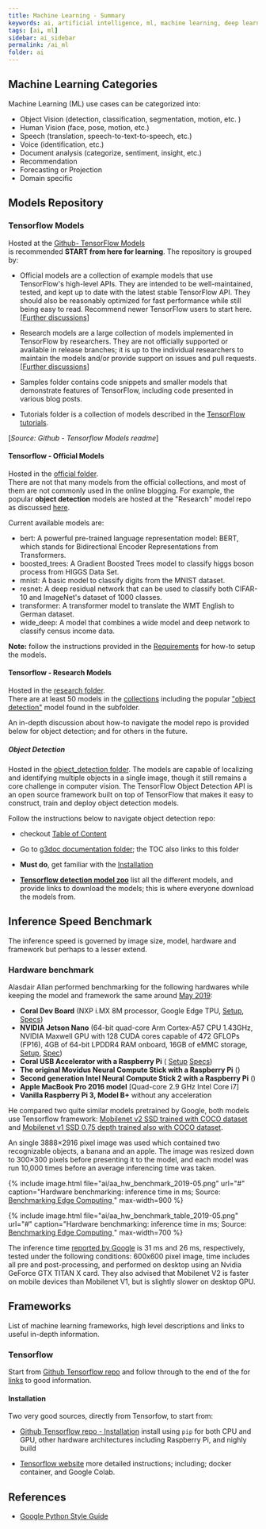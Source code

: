 ```yaml
---
title: Machine Learning - Summary
keywords: ai, artificial intelligence, ml, machine learning, deep learning, models
tags: [ai, ml]
sidebar: ai_sidebar
permalink: /ai_ml
folder: ai
---
```


## Machine Learning Categories

Machine Learning (ML) use cases can be categorized into:
- Object Vision (detection, classification, segmentation, motion, etc. )
- Human Vision (face, pose, motion, etc.) 
- Speech (translation, speech-to-text-to-speech, etc.)
- Voice (identification, etc.)
- Document analysis (categorize, sentiment, insight, etc.)
- Recommendation
- Forecasting or Projection
- Domain specific

## Models Repository

### Tensorflow Models

Hosted at the [Github- TensorFlow Models](https://github.com/tensorflow/models)  
is recommended **START from here for learning**. The repository is grouped by: 
- Official models are a collection of example models that use TensorFlow's 
  high-level APIs. They are intended to be well-maintained, tested, and kept 
  up to date with the latest stable TensorFlow API. They should also be 
  reasonably optimized for fast performance while still being easy to read. 
  Recommend newer TensorFlow users to start here. 
  [[Further discussions](#tensorflow---official-models)]

- Research models are a large collection of models implemented in TensorFlow 
  by researchers. They are not officially supported or available in release 
  branches; it is up to the individual researchers to maintain the models 
  and/or provide support on issues and pull requests.
  [[Further discussions](#tensorflow---research-models)]

- Samples folder contains code snippets and smaller models that demonstrate 
  features of TensorFlow, including code presented in various blog posts.

- Tutorials folder is a collection of models described in the 
  [TensorFlow tutorials](https://www.tensorflow.org/tutorials/).
  
[*Source: Github - Tensorflow Models readme*]
  
#### Tensorflow - Official Models

Hosted in the [official folder](https://github.com/tensorflow/models/tree/master/official).  
There are not that many models from the official collections, and most of them
are not commonly used in the online blogging. For example, the popular 
**object detection** models are hosted at the "Research" model repo as 
discussed [here](#tensorflow---research-models).

Current available models are:
- bert: A powerful pre-trained language representation model: BERT, which 
  stands for Bidirectional Encoder Representations from Transformers.
- boosted_trees: A Gradient Boosted Trees model to classify higgs boson process 
  from HIGGS Data Set.
- mnist: A basic model to classify digits from the MNIST dataset.
- resnet: A deep residual network that can be used to classify both CIFAR-10 
  and ImageNet's dataset of 1000 classes.
- transformer: A transformer model to translate the WMT English to German 
  dataset.
- wide_deep: A model that combines a wide model and deep network to classify 
  census income data.

<div class="alert alert-success" role="alert">
  <i class="fa fa-check-square-o"></i> 
  <b>Note:</b>
  follow the instructions provided in the 
  <a href="https://github.com/tensorflow/models/tree/master/official#requirements">Requirements</a>
  for how-to setup the models.
</div>

#### Tensorflow - Research Models

Hosted in the [research folder](https://github.com/tensorflow/models/tree/master/research).  
There are at least 50 models in the 
[collections](https://github.com/tensorflow/models/tree/master/research#models) 
including the popular 
["object detection"](https://github.com/tensorflow/models/tree/master/research/object_detection) 
model found in the subfolder. 
  
An in-depth discussion about how-to navigate the model repo is provided below
for object detection; and for others in the future.

##### Object Detection

Hosted in the 
[object_detection folder](https://github.com/tensorflow/models/tree/master/research/object_detection).
The models are capable of localizing and identifying multiple objects in a 
single image, though it still remains a core challenge in computer vision. 
The TensorFlow Object Detection API is an open source framework built on top 
of TensorFlow that makes it easy to construct, train and deploy object 
detection models.
  
Follow the instructions below to navigate object detection repo:

- checkout [Table of Content](https://github.com/tensorflow/models/tree/master/research/object_detection#table-of-contents)

- Go to [g3doc documentation folder](https://github.com/tensorflow/models/tree/master/research/object_detection/g3doc);
  the TOC also links to this folder 
  
- **Must do**, get familiar with the [Installation](https://github.com/tensorflow/models/blob/master/research/object_detection/g3doc/installation.md)

- **[Tensorflow detection model zoo](https://github.com/tensorflow/models/blob/master/research/object_detection/g3doc/detection_model_zoo.md)** 
  list all the different models, and provide links to download the models;
  this is where everyone download the models from.


## Inference Speed Benchmark

The inference speed is governed by image size, model, hardware and 
framework but perhaps to a lesser extend.

### Hardware benchmark

Alasdair Allan performed benchmarking for the following hardwares while keeping
the model and framework the same around 
[May 2019](https://medium.com/@aallan/benchmarking-edge-computing-ce3f13942245):

- **Coral Dev Board** (NXP i.MX 8M processor, Google Edge TPU, 
  [Setup](https://medium.com/@aallan/hands-on-with-the-coral-dev-board-adbcc317b6af),
  [Specs](https://coral.withgoogle.com/docs/dev-board/datasheet/))
- **NVIDIA Jetson Nano** (64-bit quad-core Arm Cortex-A57 CPU 1.43GHz, 
  NVIDIA Maxwell GPU with 128 CUDA cores capable of 472 GFLOPs (FP16), 
  4GB of 64-bit LPDDR4 RAM onboard, 16GB of eMMC storage,
  [Setup](https://blog.hackster.io/getting-started-with-the-nvidia-jetson-nano-developer-kit-43aa7c298797),
  [Spec](https://blog.hackster.io/introducing-the-nvidia-jetson-nano-aaa9738ef3ff))
- **Coral USB Accelerator with a Raspberry Pi** (
  [Setup](https://medium.com/@aallan/hands-on-with-the-coral-usb-accelerator-a37fcb323553)
  [Specs](https://coral.withgoogle.com/docs/))
- **The original Movidus Neural Compute Stick with a Raspberry Pi** () 
- **Second generation Intel Neural Compute Stick 2 with a Raspberry Pi** ()
- **Apple MacBook Pro 2016 model** [Quad-core 2.9 GHz Intel Core i7]
- **Vanilla Raspberry Pi 3, Model B+** without any acceleration

He compared two quite similar models pretrained by Google, both models use
Tensorflow framework: 
[Mobilenet v2 SSD trained with COCO dataset](http://download.tensorflow.org/models/object_detection/ssd_mobilenet_v2_coco_2018_03_29.tar.gz) 
and 
[Mobilenet v1 SSD 0.75 depth trained also with COCO dataset](http://download.tensorflow.org/models/object_detection/ssd_mobilenet_v1_0.75_depth_300x300_coco14_sync_2018_07_03.tar.gz).
  
An single 3888×2916 pixel image was used which contained two recognizable 
objects, a banana and an apple. The image was resized down to 300×300 pixels 
before presenting it to the model, and each model was run 10,000 times before 
an average inferencing time was taken.

{% include image.html file="ai/aa_hw_benchmark_2019-05.png" url="#" 
  caption="Hardware benchmarking: inference time in ms; Source: 
  <a href='https://medium.com/@aallan/benchmarking-edge-computing-ce3f13942245'>
  Benchmarking Edge Computing
  </a>" 
  max-width=900 %}

{% include image.html file="ai/aa_hw_benchmark_table_2019-05.png" url="#" 
  caption="Hardware benchmarking: inference time in ms; Source: 
  <a href='https://medium.com/@aallan/benchmarking-edge-computing-ce3f13942245'>
  Benchmarking Edge Computing
  </a>" 
  max-width=700 %}

The inference time [reported by Google](https://github.com/tensorflow/models/blob/master/research/object_detection/g3doc/detection_model_zoo.md#coco-trained-models)
is 31 ms and 26 ms, respectively, tested under the following conditions: 
600x600 pixel image, time includes all pre and post-processing, and 
performed on desktop using an Nvidia GeForce GTX TITAN X card.
They also advised that Mobilenet V2 is faster on mobile devices than 
Mobilenet V1, but is slightly slower on desktop GPU.
 

## Frameworks

List of machine learning frameworks, high level descriptions and links to
useful in-depth information.

### Tensorflow

Start from [Github Tensorflow repo](https://github.com/tensorflow/tensorflow) 
and follow through to the end of the for 
[links](https://github.com/tensorflow/tensorflow#for-more-information) 
to good information. 

#### Installation

Two very good sources, directly from Tensorfow, to start from: 
- [Github Tensorflow repo - Installation](https://github.com/tensorflow/tensorflow#installation)
  install using `pip` for both CPU and GPU, other hardware architectures 
  including Raspberry Pi, and nighly build
  
- [Tensorflow website](https://www.tensorflow.org/install)
  more detailed instructions; including; docker container, and Google Colab. 


## References

- [Google Python Style Guide](https://github.com/google/styleguide/blob/gh-pages/pyguide.md)